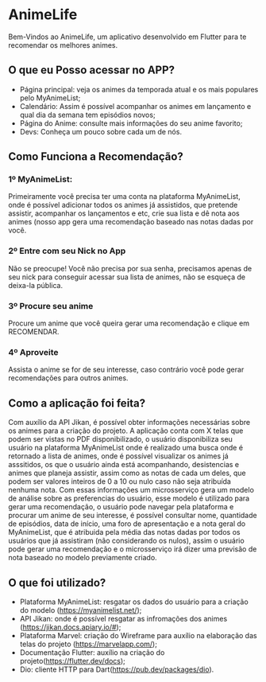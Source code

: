# AnimeLife

Bem-Vindos ao AnimeLife, um aplicativo desenvolvido em Flutter para te recomendar os melhores animes.

## O que eu Posso acessar no APP?

- Página principal: veja os animes da temporada atual e os mais populares pelo MyAnimeList;
- Calendário: Assim é possível acompanhar os animes em lançamento e qual dia da semana tem episódios novos;
- Página do Anime: consulte mais informações do seu anime favorito;
- Devs: Conheça um pouco sobre cada um de nós.

## Como Funciona a Recomendação?

### 1º MyAnimeList:

Primeiramente você precisa ter uma conta na plataforma MyAnimeList, onde é possível adicionar todos os animes já assistidos, que pretende assistir, acompanhar os lançamentos e etc, crie sua lista e dê nota aos animes (nosso app gera uma recomendação baseado nas notas dadas por você.

### 2º Entre com seu Nick no App

Não se preocupe! Você não precisa por sua senha, precisamos apenas de seu nick para conseguir acessar sua lista de animes, não se esqueça de deixa-la pública.

### 3º Procure seu anime

Procure um anime que você queira gerar uma recomendação e clique em RECOMENDAR.

### 4º Aproveite

Assista o anime se for de seu interesse, caso contrário você pode gerar recomendações para outros animes.

## Como a aplicação foi feita?

Com auxílio da API Jikan, é possível obter informações necessárias sobre os animes para a criação do projeto. A aplicação conta com X telas que podem ser vistas no PDF disponibilizado, o usuário disponibiliza seu usuário na plataforma MyAnimeList onde é realizado uma busca onde é retornado a lista de animes, onde é possível visualizar os animes já asssitidos, os que o usuário ainda está acompanhando, desistencias e animes que planeja assistir, assim como as notas de cada um deles, que podem ser valores inteiros de 0 a 10 ou nulo caso não seja atribuída nenhuma nota.
Com essas informações um microsserviço gera um modelo de análise sobre as preferencias do usuário, esse modelo é utilizado para gerar uma recomendação, o usuário pode navegar pela plataforma e procurar um anime de seu interesse, é possível consultar nome, quantidade de episódios, data de início, uma foro de apresentação e a nota geral do MyAnimeList, que é atribuida pela média das notas dadas por todos os usuários que já assistiram (não considerando os nulos), assim o usuário pode gerar uma recomendação e o microsserviço irá dizer uma previsão de nota baseado no modelo previamente criado.

## O que foi utilizado?

- Plataforma MyAnimeList: resgatar os dados do usuário para a criação do modelo (https://myanimelist.net/);
- API Jikan: onde é possível resgatar as infromações dos animes (https://jikan.docs.apiary.io/#);
- Plataforma Marvel: criação do Wireframe para auxílio na elaboração das telas do projeto (https://marvelapp.com/);
- Documentação Flutter: auxílio na criação do projeto(https://flutter.dev/docs);
- Dio: cliente HTTP para Dart(https://pub.dev/packages/dio).


